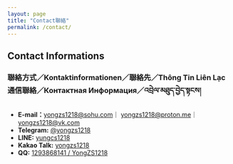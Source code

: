 ```yaml
---
layout: page
title: "Contact聯絡"
permalink: /contact/
---
```


<link rel="stylesheet" href="/style.css">

## **Contact Informations**
### **聯絡方式／Kontaktinformationen／聯絡先／Thông Tin Liên Lạc 通信聯絡／Контактная Информация／འབྲེལ་མཐུད་བྱེད་སྟངས།**

- **E-mail：**[yongzs1218@sohu.com](mailto:yongzs1218@sohu.com)｜
[yongzs1218@proton.me](mailto:yongzs1218@proton.me)｜
[yongzs1218@vk.com](mailto:yongzs1218@vk.com)
- **Telegram:** [@yongzs1218](https://t.me/yongzs1218)
- **LINE:** [yungcs1218](https://line.me/ti/p/wLMQGJ87jm)
- **Kakao Talk:** [yongzs1218](https://qr.kakao.com/talk/Qh3geJCiJAkytjyKiPaE1Qlvwbo-)
- **QQ:** [1293868141 / YongZS1218](https://qm.qq.com/q/p2XylGh37E)
